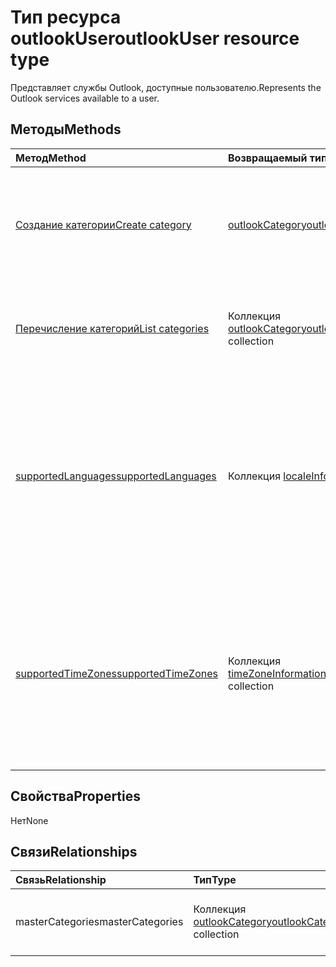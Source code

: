 # <a name="outlookuser-resource-type"></a><span data-ttu-id="2a475-101">Тип ресурса outlookUser</span><span class="sxs-lookup"><span data-stu-id="2a475-101">outlookUser resource type</span></span>


<span data-ttu-id="2a475-102">Представляет службы Outlook, доступные пользователю.</span><span class="sxs-lookup"><span data-stu-id="2a475-102">Represents the Outlook services available to a user.</span></span>


## <a name="methods"></a><span data-ttu-id="2a475-103">Методы</span><span class="sxs-lookup"><span data-stu-id="2a475-103">Methods</span></span>

| <span data-ttu-id="2a475-104">Метод</span><span class="sxs-lookup"><span data-stu-id="2a475-104">Method</span></span>           | <span data-ttu-id="2a475-105">Возвращаемый тип</span><span class="sxs-lookup"><span data-stu-id="2a475-105">Return Type</span></span>    |<span data-ttu-id="2a475-106">Описание</span><span class="sxs-lookup"><span data-stu-id="2a475-106">Description</span></span>|
|:---------------|:--------|:----------|
|[<span data-ttu-id="2a475-107">Создание категории</span><span class="sxs-lookup"><span data-stu-id="2a475-107">Create category</span></span>](../api/outlookuser_post_mastercategories.md) | [<span data-ttu-id="2a475-108">outlookCategory</span><span class="sxs-lookup"><span data-stu-id="2a475-108">outlookCategory</span></span>](outlookcategory.md) |<span data-ttu-id="2a475-109">Создание объекта **outlookCategory** в основном списке категорий пользователя.</span><span class="sxs-lookup"><span data-stu-id="2a475-109">Create an **outlookCategory** object in the user's master list of categories.</span></span>|
|[<span data-ttu-id="2a475-110">Перечисление категорий</span><span class="sxs-lookup"><span data-stu-id="2a475-110">List categories</span></span>](../api/outlookuser_list_mastercategories.md) | <span data-ttu-id="2a475-111">Коллекция [outlookCategory](outlookcategory.md)</span><span class="sxs-lookup"><span data-stu-id="2a475-111">[outlookCategory](outlookcategory.md) collection</span></span> |<span data-ttu-id="2a475-112">Получение всех категорий, определенных для пользователя.</span><span class="sxs-lookup"><span data-stu-id="2a475-112">Get all the categories that have been defined for the user.</span></span>|
|[<span data-ttu-id="2a475-113">supportedLanguages</span><span class="sxs-lookup"><span data-stu-id="2a475-113">supportedLanguages</span></span>](../api/outlookuser_supportedlanguages.md) | <span data-ttu-id="2a475-114">Коллекция [localeInfo](localeinfo.md)</span><span class="sxs-lookup"><span data-stu-id="2a475-114">[localeInfo](localeinfo.md) collection</span></span> | <span data-ttu-id="2a475-115">Получение списка языковых стандартов и языков, который поддерживается для пользователя, в соответствии с настройкой на сервере почтовых ящиков этого пользователя.</span><span class="sxs-lookup"><span data-stu-id="2a475-115">Get the list of locales and languages that is supported for the user, as configured on the user's mailbox server.</span></span> |
|[<span data-ttu-id="2a475-116">supportedTimeZones</span><span class="sxs-lookup"><span data-stu-id="2a475-116">supportedTimeZones</span></span>](../api/outlookuser_supportedtimezones.md) | <span data-ttu-id="2a475-117">Коллекция [timeZoneInformation](timezoneinformation.md)</span><span class="sxs-lookup"><span data-stu-id="2a475-117">[timeZoneInformation](timezoneinformation.md) collection</span></span> | <span data-ttu-id="2a475-118">Получение списка часовых поясов, который поддерживается для пользователя, в соответствии с настройкой на сервере почтовых ящиков этого пользователя.</span><span class="sxs-lookup"><span data-stu-id="2a475-118">Get the list of time zones that is supported for the user, as configured on the user's mailbox server.</span></span> |


## <a name="properties"></a><span data-ttu-id="2a475-119">Свойства</span><span class="sxs-lookup"><span data-stu-id="2a475-119">Properties</span></span>
<span data-ttu-id="2a475-120">Нет</span><span class="sxs-lookup"><span data-stu-id="2a475-120">None</span></span>

## <a name="relationships"></a><span data-ttu-id="2a475-121">Связи</span><span class="sxs-lookup"><span data-stu-id="2a475-121">Relationships</span></span>
| <span data-ttu-id="2a475-122">Связь</span><span class="sxs-lookup"><span data-stu-id="2a475-122">Relationship</span></span> | <span data-ttu-id="2a475-123">Тип</span><span class="sxs-lookup"><span data-stu-id="2a475-123">Type</span></span>   |<span data-ttu-id="2a475-124">Описание</span><span class="sxs-lookup"><span data-stu-id="2a475-124">Description</span></span>|
|:---------------|:--------|:----------|
|<span data-ttu-id="2a475-125">masterCategories</span><span class="sxs-lookup"><span data-stu-id="2a475-125">masterCategories</span></span>|<span data-ttu-id="2a475-126">Коллекция [outlookCategory](../resources/outlookCategory.md)</span><span class="sxs-lookup"><span data-stu-id="2a475-126">[outlookCategory](../resources/outlookCategory.md) collection</span></span>| <span data-ttu-id="2a475-127">Список категорий, определенных для пользователя.</span><span class="sxs-lookup"><span data-stu-id="2a475-127">A list of categories defined for the user.</span></span> | 

<!-- uuid: 8fcb5dbc-d5aa-4681-8e31-b001d5168d79
2015-10-25 14:57:30 UTC -->
<!-- {
  "type": "#page.annotation",
  "description": "outlookUser resource",
  "keywords": "",
  "section": "documentation",
  "tocPath": ""
}-->